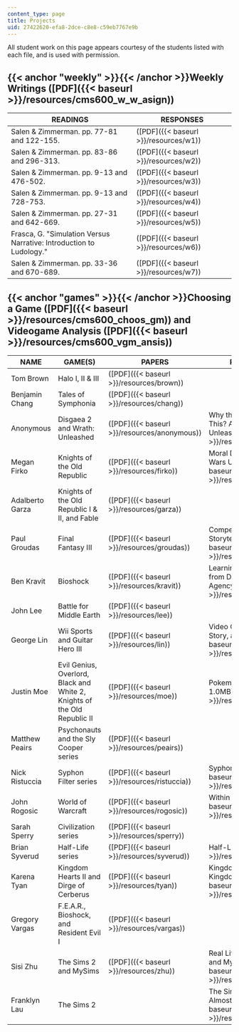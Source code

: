 ```yaml
---
content_type: page
title: Projects
uid: 27422620-efa8-2dce-c8e8-c59eb7767e9b
---
```


All student work on this page appears courtesy of the students listed with each file, and is used with permission.

{{< anchor "weekly" >}}{{< /anchor >}}Weekly Writings ([PDF]({{< baseurl >}}/resources/cms600_w_w_asign))
---------------------------------------------------------------------------------------------------------

| READINGS | RESPONSES |
| --- | --- |
| Salen & Zimmerman. pp. 77-81 and 122-155. | ([PDF]({{< baseurl >}}/resources/w1)) |
| Salen & Zimmerman. pp. 83-86 and 296-313. | ([PDF]({{< baseurl >}}/resources/w2)) |
| Salen & Zimmerman. pp. 9-13 and 476-502. | ([PDF]({{< baseurl >}}/resources/w3)) |
| Salen & Zimmerman. pp. 9-13 and 728-753. | ([PDF]({{< baseurl >}}/resources/w4)) |
| Salen & Zimmerman. pp. 27-31 and 642-669. | ([PDF]({{< baseurl >}}/resources/w5)) |
| Frasca, G. "Simulation Versus Narrative: Introduction to Ludology." | ([PDF]({{< baseurl >}}/resources/w6)) |
| Salen & Zimmerman. pp. 33-36 and 670-689. | ([PDF]({{< baseurl >}}/resources/w7)) 

{{< anchor "games" >}}{{< /anchor >}}Choosing a Game ([PDF]({{< baseurl >}}/resources/cms600_choos_gm)) and Videogame Analysis ([PDF]({{< baseurl >}}/resources/cms600_vgm_ansis))
----------------------------------------------------------------------------------------------------------------------------------------------------------------------------------

| NAME | GAME(S) | PAPERS | PRESENTATIONS |
| --- | --- | --- | --- |
| Tom Brown | Halo I, II & III | ([PDF]({{< baseurl >}}/resources/brown)) | &nbsp; |
| Benjamin Chang | Tales of Symphonia | ([PDF]({{< baseurl >}}/resources/chang)) | &nbsp; |
| Anonymous | Disgaea 2 and Wrath: Unleashed | ([PDF]({{< baseurl >}}/resources/anonymous)) | Why the Hell am I Playing This? A Defense of Wrath Unleashed ([PDF]({{< baseurl >}}/resources/anon_pres)) |
| Megan Firko | Knights of the Old Republic | ([PDF]({{< baseurl >}}/resources/firko)) | Moral Dilemmas in the Star Wars Universe ([PDF]({{< baseurl >}}/resources/firko_pres)) |
| Adalberto Garza | Knights of the Old Republic I & II, and Fable | ([PDF]({{< baseurl >}}/resources/garza)) | &nbsp; |
| Paul Groudas | Final Fantasy III | ([PDF]({{< baseurl >}}/resources/groudas)) | Compelling Environmental Storytelling ([PDF]({{< baseurl >}}/resources/groudas_pres)) |
| Ben Kravit | Bioshock | ([PDF]({{< baseurl >}}/resources/kravit)) | Learning a Whole New World: from Design Spaces to Agency ([PDF]({{< baseurl >}}/resources/kravit_pres)) |
| John Lee | Battle for Middle Earth | ([PDF]({{< baseurl >}}/resources/lee)) | &nbsp; |
| George Lin | Wii Sports and Guitar Hero III | ([PDF]({{< baseurl >}}/resources/lin)) | Video Games as Simulation, Story, and Sport ([PDF]({{< baseurl >}}/resources/lin_pres)) |
| Justin Moe | Evil Genius, Overlord, Black and White 2, Knights of the Old Republic II | ([PDF]({{< baseurl >}}/resources/moe)) | Pokemon Pearl ([PDF - 1.0MB]({{< baseurl >}}/resources/moe_pres)) |
| Matthew Peairs | Psychonauts and the Sly Cooper series | ([PDF]({{< baseurl >}}/resources/peairs)) | &nbsp; |
| Nick Ristuccia | Syphon Filter series | ([PDF]({{< baseurl >}}/resources/ristuccia)) | Syphon Filter ([PDF]({{< baseurl >}}/resources/ristuccia_pres)) |
| John Rogosic | World of Warcraft | ([PDF]({{< baseurl >}}/resources/rogosic)) | Within the Game ([PDF]({{< baseurl >}}/resources/rogosic_pres)) |
| Sarah Sperry | Civilization series | ([PDF]({{< baseurl >}}/resources/sperry)) | &nbsp; |
| Brian Syverud | Half-Life series | ([PDF]({{< baseurl >}}/resources/syverud)) | Half-Life ([PDF]({{< baseurl >}}/resources/syverud_pres)) |
| Karena Tyan | Kingdom Hearts II and Dirge of Cerberus | ([PDF]({{< baseurl >}}/resources/tyan)) | Kingdom Hearts I vs. Kingdom Hearts II ([PDF]({{< baseurl >}}/resources/tyan_pres)) |
| Gregory Vargas | F.E.A.R., Bioshock, and Resident Evil I | ([PDF]({{< baseurl >}}/resources/vargas)) | &nbsp; |
| Sisi Zhu | The Sims 2 and MySims | ([PDF]({{< baseurl >}}/resources/zhu)) | Real Life Games: The Sims 2 and MySims ([PDF]({{< baseurl >}}/resources/zhu_pres)) |
| Franklyn Lau | The Sims 2 | &nbsp; | The Sims 2: a Game for Almost All Players ([PDF]({{< baseurl >}}/resources/lau_pres))